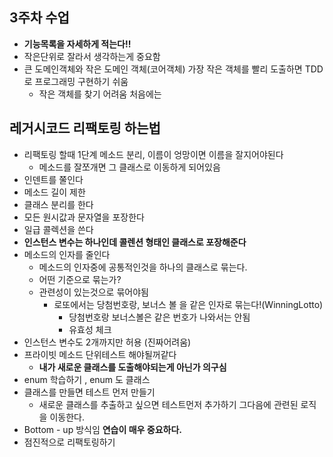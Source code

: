 ## 3주차 수업
- **기능목록을 자세하게 적는다!!**
- 작은단위로 잘라서 생각하는게 중요함
- 큰 도메인객체와 작은 도메인 객체(코어객체) 가장 작은 객체를 빨리 도출하면 TDD 로 프로그래밍 구현하기 쉬움
   - 작은 객체를 찾기 어려움 처음에는
   
## 레거시코드 리팩토링 하는법   
- 리팩토링 할때 1단계 메소드 분리, 이름이 엉망이면 이름을 잘지어야된다
    - 메소드를 잘쪼개면 그 클래스로 이동하게 되어있음
- 인덴트를 쭐인다
- 메소드 길이 제한
- 클래스 분리를 한다
- 모든 원시값과 문자열을 포장한다
- 일급 콜렉션을 쓴다
 - **인스턴스 변수는 하나인데 콜렌션 형태인 클래스로 포장해준다**
- 메소드의 인자를 줄인다
  - 메소드의 인자중에 공통적인것을 하나의 클래스로 묶는다.
  - 어떤 기준으로 묶는가?
  - 관련성이 있는것으로 묶어야됨 
    - 로또에서는 당첨번호랑, 보너스 볼 을 같은 인자로 묶는다!(WinningLotto)
        - 당첨번호랑 보너스볼은 같은 번호가 나와서는 안됨 
        - 유효성 체크 
- 인스턴스 변수도 2개까지만 허용 (진짜어려움)
- 프라이빗 메소드 단위테스트 해야될꺼같다 
    - **내가 새로운 클래스를 도출해야되는게 아닌가 의구심**
- enum 학습하기 , enum 도 클래스
- 클래스를 만들면 테스트 먼저 만들기
    - 새로운 클래스를 추출하고 싶으면 테스트먼저 추가하기 그다음에 관련된 로직을 이동한다.
- Bottom - up 방식임 **연습이 매우 중요하다.**
- 점진적으로 리팩토링하기
